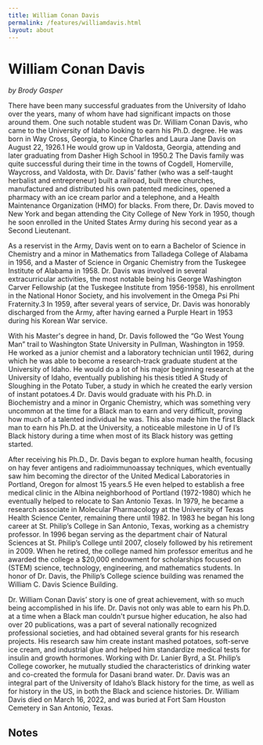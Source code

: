 ```yaml
---
title: William Conan Davis
permalink: /features/williamdavis.html
layout: about
---
```


# William Conan Davis

*by Brody Gasper*

There have been many successful graduates from the University of Idaho over the years, many of whom have had significant impacts on those around them. One such notable student was Dr. William Conan Davis, who came to the University of Idaho looking to earn his Ph.D. degree. He was born in Way Cross, Georgia, to Kince Charles and Laura Jane Davis on August 22, 1926.1 He would grow up in Valdosta, Georgia, attending and later graduating from Dasher High School in 1950.2 The Davis family was quite successful during their time in the towns of Cogdell, Homerville, Waycross, and Valdosta, with Dr. Davis’ father (who was a self-taught herbalist and entrepreneur) built a railroad, built three churches, manufactured and distributed his own patented medicines, opened a pharmacy with an ice cream parlor and a telephone, and a Health Maintenance Organization (HMO) for blacks. From there, Dr. Davis moved to New York and began attending the City College of New York in 1950, though he soon enrolled in the United States Army during his second year as a Second Lieutenant.

As a reservist in the Army, Davis went on to earn a Bachelor of Science in Chemistry and a minor in Mathematics from Talladega College of Alabama in 1956, and a Master of Science in Organic Chemistry from the Tuskegee Institute of Alabama in 1958. Dr. Davis was involved in several extracurricular activities, the most notable being his George Washington Carver Fellowship (at the Tuskegee Institute from 1956-1958), his enrollment in the National Honor Society, and his involvement in the Omega Psi Phi Fraternity.3 In 1959, after several years of service, Dr. Davis was honorably discharged from the Army, after having earned a Purple Heart in 1953 during his Korean War service.

With his Master's degree in hand, Dr. Davis followed the “Go West Young Man” trail to Washington State University in Pullman, Washington in 1959. He worked as a junior chemist and a laboratory technician until 1962, during which he was able to become a research-track graduate student at the University of Idaho. He would do a lot of his major beginning research at the University of Idaho, eventually publishing his thesis titled A Study of Sloughing in the Potato Tuber, a study in which he created the early version of instant potatoes.4 Dr. Davis would graduate with his Ph.D. in Biochemistry and a minor in Organic Chemistry, which was something very uncommon at the time for a Black man to earn and very difficult, proving how much of a talented individual he was. This also made him the first Black man to earn his Ph.D. at the University, a noticeable milestone in U of I’s Black history during a time when most of its Black history was getting started.

After receiving his Ph.D., Dr. Davis began to explore human health, focusing on hay fever antigens and radioimmunoassay techniques, which eventually saw him becoming the director of the United Medical Laboratories in Portland, Oregon for almost 15 years.5 He even helped to establish a free medical clinic in the Albina neighborhood of Portland (1972-1980) which he eventually helped to relocate to San Antonio Texas. In 1979, he became a research associate in Molecular Pharmacology at the University of Texas Health Science Center, remaining there until 1982. In 1983 he began his long career at St. Philip’s College in San Antonio, Texas, working as a chemistry professor. In 1996 began serving as the department chair of Natural Sciences at St. Philip’s College until 2007, closely followed by his retirement in 2009. When he retired, the college named him professor emeritus and he awarded the college a $20,000 endowment for scholarships focused on (STEM) science, technology, engineering, and mathematics students. In honor of Dr. Davis, the Philip’s College science building was renamed the William C. Davis Science Building.

Dr. William Conan Davis’ story is one of great achievement, with so much being accomplished in his life. Dr. Davis not only was able to earn his Ph.D. at a time when a Black man couldn't pursue higher education, he also had over 20 publications, was a part of several nationally recognized professional societies, and had obtained several grants for his research projects. His research saw him create instant mashed potatoes, soft-serve ice cream, and industrial glue and helped him standardize medical tests for insulin and growth hormones. Working with Dr. Lanier Byrd, a St. Philip’s College coworker, he mutually studied the characteristics of drinking water and co-created the formula for Dasani brand water. Dr. Davis was an integral part of the University of Idaho’s Black history for the time, as well as for history in the US, in both the Black and science histories. Dr. William Davis died on March 16, 2022, and was buried at Fort Sam Houston Cemetery in San Antonio, Texas.

## Notes

[^1]:
    Lankford, Randy. “An Alabama Chemist Whips an Idaho Potato.” *Here we have Idaho: From Slide Rules to Micro-Tools - 100 Years of Idaho Engineering*, 2007.

[^2]: 
    “SPC: Dr. William Conan Davis: Alamo Colleges.” SPC: Dr. William Conan Davis | Alamo Colleges. Accessed March 29, 2023. https://www.alamo.edu/spc/about-spc/our-college/history/dr-william-conan-davis/.

[^3]: 
    “SPC Honors the Life of Dr. William C. Davis.” *Alamo Colleges District St. Philips College - President's Newsletter*, 2022

[^4]:
    Stewart, Eric R. “Love of Inquiry, Commitment to Service - The Remarkable Career Path of William Davis .” in *Chemistry* 17, no. 2 (2007)

[^5]: 
    “William C. Davis Obituary (1926 - 2022) - San Antonio, TX - San Antonio Express-News.” Legacy.com. Accessed March 29, 2023. https://www.legacy.com/us/obituaries/sanantonio/name/william-c-davis-obituary?id=34172102.
